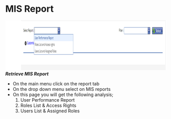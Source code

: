 # MIS Report
![How to retrieve MIS Reports on the MFI Expert system](./images/MIS%20Reports.png "MIS Report")\
***Retrieve MIS Report***


- On the main menu click on the report tab
- On the drop down menu select on MIS reports
- On this page you will get the following analysis;
  1.	User Performance Report
  2.	Roles List & Access Rights
  3.	Users List & Assigned Roles
